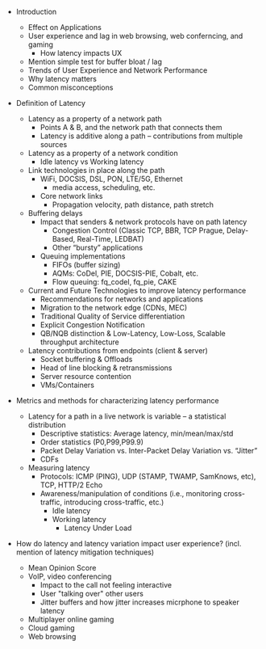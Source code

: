 
* Introduction
	* Effect on Applications
    * User experience and lag in web browsing, web conferncing, and gaming 
	  * How latency impacts UX 
	* Mention simple test for buffer bloat / lag
	* Trends of User Experience and Network Performance
	* Why latency matters
	* Common misconceptions 

* Definition of Latency
	* Latency as a property of a network path
		* Points A & B, and the network path that connects them
		* Latency is additive along a path – contributions from multiple sources
	* Latency as a property of a network condition
		* Idle latency vs Working latency
	* Link technologies in place along the path
		* WiFi, DOCSIS, DSL, PON, LTE/5G, Ethernet
			* media access, scheduling, etc.
		* Core network links
			* Propagation velocity, path distance, path stretch
	* Buffering delays
		* Impact that senders & network protocols have on path latency
			* Congestion Control (Classic TCP, BBR, TCP Prague, Delay-Based, Real-Time, LEDBAT)
			* Other “bursty” applications
		* Queuing implementations
			* FIFOs (buffer sizing)
			* AQMs: CoDel, PIE, DOCSIS-PIE, Cobalt, etc.
			* Flow queuing: fq\_codel, fq\_pie, CAKE
	* Current and Future Technologies to improve latency performance
		* Recommendations for networks and applications	
		* Migration to the network edge (CDNs, MEC)
		* Traditional Quality of Service differentiation
		* Explicit Congestion Notification
		* QB/NQB distinction & Low-Latency, Low-Loss, Scalable throughput architecture
	* Latency contributions from endpoints (client & server)
		* Socket buffering & Offloads
		* Head of line blocking & retransmissions
		* Server resource contention
		* VMs/Containers 
* Metrics and methods for characterizing latency performance
	* Latency for a path in a live network is variable – a statistical distribution
		* Descriptive statistics: Average latency, min/mean/max/std
		* Order statistics (P0,P99,P99.9)
		* Packet Delay Variation vs. Inter-Packet Delay Variation vs. “Jitter”
		* CDFs
	* Measuring latency 
		* Protocols: ICMP (PING), UDP (STAMP, TWAMP, SamKnows, etc), TCP, HTTP/2 Echo
		* Awareness/manipulation of conditions (i.e., monitoring cross-traffic, introducing cross-traffic, etc.) 
			* Idle latency
			* Working latency
				* Latency Under Load
* How do latency and latency variation impact user experience? (incl. mention of latency mitigation techniques)
	* Mean Opinion Score 
	* VoIP, video conferencing
	 	* Impact to the call not feeling interactive 
	 	* User "talking over" other users 
	 	* Jitter buffers and how jitter increases micrphone to speaker latency 
	* Multiplayer online gaming
	* Cloud gaming
	* Web browsing
